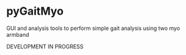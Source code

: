 # pyGaitMyo
GUI and analysis tools to perform simple gait analysis using two myo armband 
 
DEVELOPMENT IN PROGRESS
